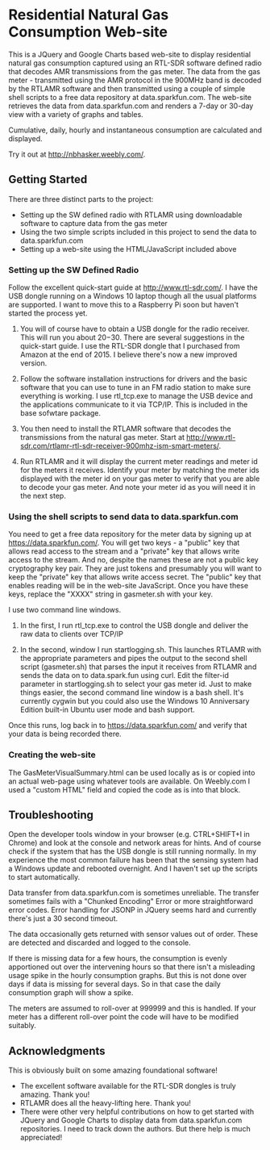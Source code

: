 # Residential Natural Gas Consumption Web-site

This is a JQuery and Google Charts based web-site to display residential natural gas consumption captured using an RTL-SDR software defined radio that decodes AMR transmissions from the gas meter. The data from
the gas meter - transmitted using the AMR protocol in the 900MHz band is decoded by the RTLAMR software and then transmitted using a couple of simple shell scripts to a free data repository at data.sparkfun.com. 
The web-site retrieves the data from data.sparkfun.com and renders a 7-day or 30-day view with a variety of graphs and tables. 

Cumulative, daily, hourly and instantaneous consumption are calculated and displayed.

Try it out at http://nbhasker.weebly.com/.

## Getting Started

There are three distinct parts to the project:
* Setting up the SW defined radio with RTLAMR using downloadable software to capture data from the gas meter
* Using the two simple scripts included in this project to send the data to data.sparkfun.com
* Setting up a web-site using the HTML/JavaScript included above

### Setting up the SW Defined Radio
Follow the excellent quick-start guide at http://www.rtl-sdr.com/. I have the USB dongle running on a Windows 10 laptop though all the usual platforms are supported. 
I want to move this to a Raspberry Pi soon but haven't started the process yet.

1. You will of course have to obtain a USB dongle for the radio receiver. This will run you about $20-$30. 
There are several suggestions in the quick-start guide. 
I use the RTL-SDR dongle that I purchased from Amazon at the end of 2015. I believe there's now a new improved version.

2. Follow the software installation instructions for drivers and the basic software that you can use to tune in an FM radio station to make sure everything is working. I use rtl_tcp.exe to manage the USB device and the applications communicate to it via TCP/IP. This is included in the base sofwtare package.

3. You then need to install the RTLAMR software that decodes the transmissions from the natural gas meter. Start at http://www.rtl-sdr.com/rtlamr-rtl-sdr-receiver-900mhz-ism-smart-meters/.

4. Run RTLAMR and it will display the current meter readings and meter id for the meters it receives. Identify your meter by matching the meter ids displayed with the meter id on your gas meter to verify that you are able to decode your gas meter. And note your meter id as you will need it in the next step.

### Using the shell scripts to send data to data.sparkfun.com
You need to get a free data repository for the meter data by signing up at https://data.sparkfun.com/. 
You will get two keys - a "public" key that allows read access to the stream and a "private" key that allows write access to the stream. 
And no, despite the names these are not a public key cryptography key pair. 
They are just tokens and presumably you will want to keep the "private" key that allows write access secret. 
The "public" key that enables reading will be in the web-site JavaScript. 
Once you have these keys, replace the "XXXX" string in gasmeter.sh with your key.


I use two command line windows.

1. In the first, I run rtl_tcp.exe to control the USB dongle and deliver the raw data to clients over TCP/IP

2. In the second, window I run startlogging.sh. This launches RTLAMR with the appropriate parameters and pipes the output to the second shell 
script (gasmeter.sh) that parses the input it receives from RTLAMR and sends the data on to data.spark.fun using curl. 
Edit the filter-id parameter in startlogging.sh to select your gas meter id. 
Just to make things easier, the second command line window is a bash shell. 
It's currently cygwin but you could also use the Windows 10 Anniversary Edition built-in Ubuntu user mode and bash support.

Once this runs, log back in to https://data.sparkfun.com/ and verify that your data is being recorded there.

### Creating the web-site

The GasMeterVisualSummary.html can be used locally as is or copied into an actual web-page using whatever tools are available. On Weebly.com I used a "custom HTML" field and copied the code as is into that block.

## Troubleshooting

Open the developer tools window in your browser (e.g. CTRL+SHIFT+I in Chrome) and look at the console and network areas for hints. 
And of course check if the system that has the USB dongle is still running normally.
In my experience the most common failure has been that the sensing system had a Windows update and rebooted overnight. And I haven't set up the scripts to start automatically.

Data transfer from data.sparkfun.com is sometimes unreliable. The transfer sometimes fails with a "Chunked Encoding" Error or more straightforward error codes. 
Error handling for JSONP in JQuery seems hard and currently there's just a 30 second timeout.

The data occasionally gets returned with sensor values out of order. These are detected and discarded and logged to the console.

If there is missing data for a few hours, the consumption is evenly apportioned out over the intervening hours so that there isn't a misleading usage spike in the hourly consumption graphs. 
But this is not done over days if data is missing for several days. So in that case the daily consumption graph will show a spike.

The meters are assumed to roll-over at 999999 and this is handled. If your meter has a different roll-over point the code will have to be modified suitably.

## Acknowledgments
This is obviously built on some amazing foundational software!

* The excellent software available for the RTL-SDR dongles is truly amazing. Thank you!
* RTLAMR does all the heavy-lifting here. Thank you!
* There were other very helpful contributions on how to get started with JQuery and Google Charts to display data from data.sparkfun.com repositories. 
I need to track down the authors. But there help is much appreciated!
